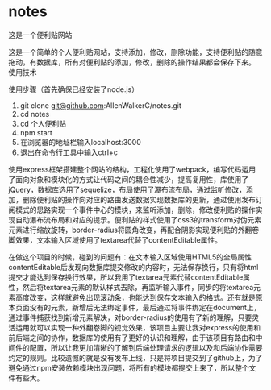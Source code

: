 # notes

这是一个便利贴网站

这是一个简单的个人便利贴网站，支持添加，修改，删除功能，支持便利贴的随意拖动，有数据库，所有对便利贴的添加，修改，删除的操作结果都会保存下来。
使用技术

使用步骤（首先确保已经安装了node.js）

1. git clone git@github.com:AllenWalkerC/notes.git
2. cd notes
3. cd 个人便利贴
4. npm start
5. 在浏览器的地址栏输入localhost:3000
6. 退出在命令行工具中输入ctrl+c


使用express框架搭建整个网站的结构，工程化使用了webpack，编写代码运用了面向对象和模块化的方式让代码之间的耦合性减少，提高复用性，库使用了jQuery，数据库选用了sequelize，布局使用了瀑布流布局，通过监听修改，添加，删除便利贴的操作向对应的路由发送数据实现数据库的更新，通过使用发布订阅模式的思路实现一个事件中心的模块，来监听添加，删除，修改便利贴的操作实现自动瀑布流布局和对应的提示。便利贴的样式使用了css3的transform对伪元素元素进行缩放旋转，border-radius将圆角改变，再配合阴影实现便利贴的外翻卷脚效果，文本输入区域使用了textarea代替了contentEditable属性。

在做这个项目的时候，碰到的问题有：在文本输入区域使用HTML5的全局属性contentEditable后发现向数据库提交修改的内容时，无法保存换行，只有将html提交才能达到保存换行效果，所以我用了textarea元素代替contentEditable属性，然后将textarea元素的默认样式去除，再监听输入事件，同步的将textarea元素高度改变，这样就避免出现滚动条，也能达到保存文本输入的格式。还有就是原本页面没有的元素，新增后无法绑定事件，最后通过将事件绑定在document上，通过事件捕获找到新增元素解决，对border-radius的使用有了新的理解，只要灵活运用就可以实现一种外翻卷脚的视觉效果，该项目主要让我对express的使用和前后端之间的协作，数据库的使用有了更好的认识和理解，由于该项目有路由和中间件的配置，所以让我更加清晰的了解到后端处理请求的逻辑以及和后端协作需要约定的规则。比较遗憾的就是没有发布上线，只是将项目提交到了github上，为了避免通过npm安装依赖模块出现问题，将所有的模块都提交上来了，所以整个文件有些大。
